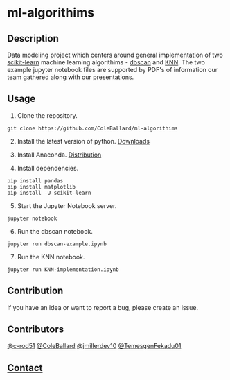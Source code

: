 # ml-algorithims

## **Description**

Data modeling project which centers around general implementation of two [scikit-learn](https://scikit-learn.org/stable/) machine learning algorithims - [dbscan](https://scikit-learn.org/stable/modules/generated/sklearn.cluster.DBSCAN.html) and [KNN](https://scikit-learn.org/stable/modules/generated/sklearn.neighbors.KNeighborsClassifier.html). The two example jupyter notebook files are supported by PDF's of information our team gathered along with our presentations.

## **Usage**

1. Clone the repository.

```shell
git clone https://github.com/ColeBallard/ml-algorithims
```

2. Install the latest version of python.
[Downloads](https://www.python.org/downloads/)

3. Install Anaconda.
[Distribution](https://www.anaconda.com/products/distribution)

4. Install dependencies.
```shell
pip install pandas
pip install matplotlib
pip install -U scikit-learn
```

5. Start the Jupyter Notebook server.
```shell
jupyter notebook
```

6. Run the dbscan notebook.
```shell
jupyter run dbscan-example.ipynb
```

7. Run the KNN notebook.
```shell
jupyter run KNN-implementation.ipynb
```

## **Contribution**

If you have an idea or want to report a bug, please create an issue.

## **Contributors**
[@c-rod51](https://github.com/c-rod51)
[@ColeBallard](https://github.com/ColeBallard)
[@jmillerdev10](https://github.com/jmillerdev10)
[@TemesgenFekadu01](https://github.com/TemesgenFekadu01)

## **[Contact](https://coleb.io/contact)**
